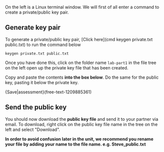 On the left is a Linux terminal window. We will first of all enter a command to create a private/public key pair.

## Generate key pair
To generate a private/public key pair, [Click here](cmd keygen private.txt public.txt) to run the command below

```
keygen private.txt public.txt
```

Once you have done this, click on the folder name `lab-part1` in the file tree on the left open up the private key file that has been created. 

Copy and paste the contents **into the box below**. Do the same for the public key, pasting it below the private key.

{Save|assessment}(free-text-1209885361)

## Send the public key
You should now download the **public key file** and send it to your partner via email. To download, right click on the public key file name in the tree on the left and select "Download".

**In order to avoid confusion later in the unit, we recommend you rename your file by adding your name to the file name.  e.g. Steve_public.txt**



